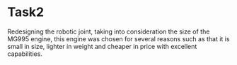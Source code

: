 # Task2
Redesigning the robotic joint, taking into consideration the size of the MG995 engine, this engine was chosen for several reasons such as that it is small in size, lighter in weight and cheaper in price with excellent capabilities.
